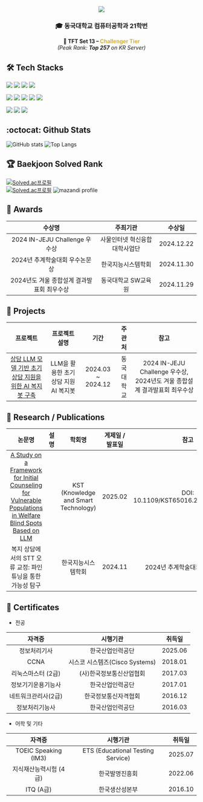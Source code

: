 <div align="center"> 
  <img src="https://capsule-render.vercel.app/api?type=waving&color=ACBCFF&fontColor=0F1035&height=200&section=header&text=Welcome+to+SangEun's+Github!👋&fontSize=40">
</div>
<div align="center">
<h3>🎓 동국대학교 컴퓨터공학과 21학번 </h3>

<p><b>💎 TFT Set 13 – <span style="color:#d4af37;">Challenger Tier</span></b><br>
<em>(Peak Rank: <b>Top 257</b> on KR Server)</em></p>
</div>

## :hammer_and_wrench: Tech Stacks
<p>
  <img src="https://img.shields.io/badge/c++-%2300599C.svg?style=flat-square&logo=c%2B%2B&logoColor=white"/>
  <img src="https://img.shields.io/badge/spring-%236DB33F.svg?style=flat-square&logo=spring&logoColor=white"/>
  <img src="https://img.shields.io/badge/node.js-6DA55F?style=flat-square&logo=node.js&logoColor=white"/>
  <img src="https://img.shields.io/badge/mysql-4479A1.svg?style=flat-square&logo=mysql&logoColor=white"/>
</p>
<p>
  <img src="https://img.shields.io/badge/AWS-%23FF9900.svg?style=flat-square&logo=amazon-aws&logoColor=white)"/>
  <img src="https://img.shields.io/badge/docker-%230db7ed.svg?style=flat-square&logo=docker&logoColor=white"/>
  <img src="https://img.shields.io/badge/kubernetes-%23326ce5.svg?style=flat-square&logo=kubernetes&logoColor=white"/>
  <img src="https://img.shields.io/badge/jenkins-%232C5263.svg?style=flat-square&logo=jenkins&logoColor=white"/>
  <img src="https://img.shields.io/badge/SonarQube-black?style=flat-square&logo=sonarqube&logoColor=4E9BCD"/>
</p>
<p>
  <img src="https://img.shields.io/badge/Visual%20Studio%20Code-0078d7.svg?style=flat-square&logo=visual-studio-code&logoColor=white"/>
  <img src="https://img.shields.io/badge/github-%23121011.svg?style=flat-square&logo=github&logoColor=white"/>
  <img src="https://img.shields.io/badge/Notion-000000?style=flat-square&logo=notion&logoColor=white"/>
</p>

## :octocat: Github Stats
![GitHub stats](https://github-readme-stats.vercel.app/api?username=sangeun0612&show_icons=true&theme=ambient_gradient)
![Top Langs](https://github-readme-stats.vercel.app/api/top-langs/?username=sangeun0612&layout=compact&theme=ambient_gradient)  

## :trophy: Baekjoon Solved Rank
[![Solved.ac프로필](http://mazassumnida.wtf/api/mini/generate_badge?boj=sss1123634)](https://solved.ac/sss1123634)
<br>
[![Solved.ac프로필](http://mazassumnida.wtf/api/v2/generate_badge?boj=sss1123634)](https://solved.ac/sss1123634)
![mazandi profile](http://mazandi.herokuapp.com/api?handle=sss1123634&theme=warm)

## 🏅 Awards
| 수상명 | 주최기관 | 수상일 |
|:------------------------------:|:-------------------------------:|:--------:|
| 2024 IN-JEJU Challenge 우수상 | 사물인터넷 혁신융합대학사업단 | 2024.12.22 |
| 2024년 추계학술대회 우수논문상 | 한국지능시스템학회 | 2024.11.30 |
| 2024년도 겨울 종합설계 결과발표회 최우수상 | 동국대학교 SW교육원 | 2024.11.29 |

## 💾 Projects
| 프로젝트 | 프로젝트 설명 | 기간 | 주관처 | 참고 |
|:----------:|:----------:|:--------:|:----------:|:----------:|
| [상담 LLM 모델 기반 초기상담 지원을 위한 AI 복지봇 구축](https://github.com/CSID-DGU/2024-1-CECD1-PM4-7) | LLM을 활용한 초기 상담 지원 AI 복지봇 | 2024.03 ~ 2024.12 | 동국대학교 | 2024 IN-JEJU Challenge 우수상, 2024년도 겨울 종합설계 결과발표회 최우수상 |

## 📄 Research / Publications
| 논문명 | 설명 | 학회명 | 게제일 / 발표일 | 참고 |
|:----------:|:----------:|:--------:|:----------:|:----------:|
| [A Study on a Framework for Initial Counseling for Vulnerable Populations in Welfare Blind Spots Based on LLM](https://ieeexplore.ieee.org/document/11003300) | | KST (Knowledge and Smart Technology) | 2025.02 | DOI: 10.1109/KST65016.2025.11003300 |
| 복지 상담에서의 STT 오류 교정: 파인튜닝을 통한 가능성 탐구 | | 한국지능시스템학회 | 2024.11 | 2024년 추계학술대회 우수논문상 |


## 📜 Certificates
- 전공
  
| 자격증 | 시행기관 | 취득일 |
|:----------:|:----------:|:--------:|
| 정보처리기사 | 한국산업인력공단 | 2025.06 |
| CCNA | 시스코 시스템즈(Cisco Systems) | 2018.01 |
| 리눅스마스터 (2급) | (사)한국정보통신산업협회 | 2017.03 |
| 정보기기운용기능사 | 한국산업인력공단 | 2017.01 |
| 네트워크관리사(2급) | 한국정보통신자격협회 | 2016.12 |
| 정보처리기능사 | 한국산업인력공단 | 2016.03 |

- 어학 및 기타
  
| 자격증 | 시행기관 | 취득일 |
|:----------:|:----------:|:--------:|
| TOEIC Speaking (IM3) | ETS (Educational Testing Service) | 2025.07 |
| 지식재산능력시험 (4급) | 한국발명진흥회 | 2022.06 |
| ITQ (A급) | 한국생산성본부 | 2016.10 |
